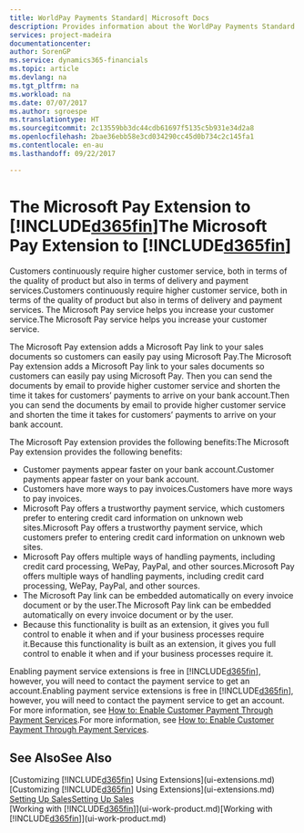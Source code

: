 ```yaml
---
title: WorldPay Payments Standard| Microsoft Docs
description: Provides information about the WorldPay Payments Standard extension
services: project-madeira
documentationcenter: 
author: SorenGP
ms.service: dynamics365-financials
ms.topic: article
ms.devlang: na
ms.tgt_pltfrm: na
ms.workload: na
ms.date: 07/07/2017
ms.author: sgroespe
ms.translationtype: HT
ms.sourcegitcommit: 2c13559bb3dc44cdb61697f5135c5b931e34d2a8
ms.openlocfilehash: 2bae36ebb58e3cd034290cc45d0b734c2c145fa1
ms.contentlocale: en-au
ms.lasthandoff: 09/22/2017

---
```

# <a name="the-microsoft-pay-extension-to-included365finincludesd365finlongmdmd"></a><span data-ttu-id="84f41-103">The Microsoft Pay Extension to [!INCLUDE[d365fin](includes/d365fin_long_md.md)]</span><span class="sxs-lookup"><span data-stu-id="84f41-103">The Microsoft Pay Extension to [!INCLUDE[d365fin](includes/d365fin_long_md.md)]</span></span>
<span data-ttu-id="84f41-104">Customers continuously require higher customer service, both in terms of the quality of product but also in terms of delivery and payment services.</span><span class="sxs-lookup"><span data-stu-id="84f41-104">Customers continuously require higher customer service, both in terms of the quality of product but also in terms of delivery and payment services.</span></span> <span data-ttu-id="84f41-105">The Microsoft Pay service helps you increase your customer service.</span><span class="sxs-lookup"><span data-stu-id="84f41-105">The Microsoft Pay service helps you increase your customer service.</span></span>

<span data-ttu-id="84f41-106">The Microsoft Pay extension adds a Microsoft Pay link to your sales documents so customers can easily pay using Microsoft Pay.</span><span class="sxs-lookup"><span data-stu-id="84f41-106">The Microsoft Pay extension adds a Microsoft Pay link to your sales documents so customers can easily pay using Microsoft Pay.</span></span> <span data-ttu-id="84f41-107">Then you can send the documents by email to provide higher customer service and shorten the time it takes for customers’ payments to arrive on your bank account.</span><span class="sxs-lookup"><span data-stu-id="84f41-107">Then you can send the documents by email to provide higher customer service and shorten the time it takes for customers’ payments to arrive on your bank account.</span></span>

<span data-ttu-id="84f41-108">The Microsoft Pay extension provides the following benefits:</span><span class="sxs-lookup"><span data-stu-id="84f41-108">The Microsoft Pay extension provides the following benefits:</span></span>
- <span data-ttu-id="84f41-109">Customer payments appear faster on your bank account.</span><span class="sxs-lookup"><span data-stu-id="84f41-109">Customer payments appear faster on your bank account.</span></span>
- <span data-ttu-id="84f41-110">Customers have more ways to pay invoices.</span><span class="sxs-lookup"><span data-stu-id="84f41-110">Customers have more ways to pay invoices.</span></span>
- <span data-ttu-id="84f41-111">Microsoft Pay offers a trustworthy payment service, which customers prefer to entering credit card information on unknown web sites.</span><span class="sxs-lookup"><span data-stu-id="84f41-111">Microsoft Pay offers a trustworthy payment service, which customers prefer to entering credit card information on unknown web sites.</span></span>
- <span data-ttu-id="84f41-112">Microsoft Pay offers multiple ways of handling payments, including credit card processing, WePay, PayPal, and other sources.</span><span class="sxs-lookup"><span data-stu-id="84f41-112">Microsoft Pay offers multiple ways of handling payments, including credit card processing, WePay, PayPal, and other sources.</span></span>
- <span data-ttu-id="84f41-113">The Microsoft Pay link can be embedded automatically on every invoice document or by the user.</span><span class="sxs-lookup"><span data-stu-id="84f41-113">The Microsoft Pay link can be embedded automatically on every invoice document or by the user.</span></span>
- <span data-ttu-id="84f41-114">Because this functionality is built as an extension, it gives you full control to enable it when and if your business processes require it.</span><span class="sxs-lookup"><span data-stu-id="84f41-114">Because this functionality is built as an extension, it gives you full control to enable it when and if your business processes require it.</span></span>

<span data-ttu-id="84f41-115">Enabling payment service extensions is free in [!INCLUDE[d365fin](includes/d365fin_md.md)], however, you will need to contact the payment service to get an account.</span><span class="sxs-lookup"><span data-stu-id="84f41-115">Enabling payment service extensions is free in [!INCLUDE[d365fin](includes/d365fin_md.md)], however, you will need to contact the payment service to get an account.</span></span> <span data-ttu-id="84f41-116">For more information, see [How to: Enable Customer Payment Through Payment Services](sales-how-enable-payment-service-extensions.md).</span><span class="sxs-lookup"><span data-stu-id="84f41-116">For more information, see [How to: Enable Customer Payment Through Payment Services](sales-how-enable-payment-service-extensions.md).</span></span>

## <a name="see-also"></a><span data-ttu-id="84f41-117">See Also</span><span class="sxs-lookup"><span data-stu-id="84f41-117">See Also</span></span>
<span data-ttu-id="84f41-118">[Customizing [!INCLUDE[d365fin](includes/d365fin_md.md)] Using Extensions](ui-extensions.md)</span><span class="sxs-lookup"><span data-stu-id="84f41-118">[Customizing [!INCLUDE[d365fin](includes/d365fin_md.md)] Using Extensions](ui-extensions.md)</span></span>  
[<span data-ttu-id="84f41-119">Setting Up Sales</span><span class="sxs-lookup"><span data-stu-id="84f41-119">Setting Up Sales</span></span>](sales-setup-sales.md)  
<span data-ttu-id="84f41-120">[Working with [!INCLUDE[d365fin](includes/d365fin_md.md)]](ui-work-product.md)</span><span class="sxs-lookup"><span data-stu-id="84f41-120">[Working with [!INCLUDE[d365fin](includes/d365fin_md.md)]](ui-work-product.md)</span></span>

